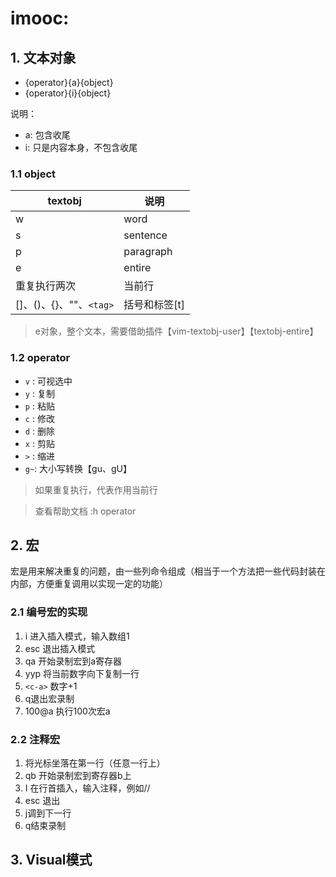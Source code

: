# imooc:

## 1. 文本对象

- {operator}{a}{object}
- {operator}{i}{object}


说明：

+ a: 包含收尾
+ i: 只是内容本身，不包含收尾

### 1.1 object

| textobj                        |     说明                |
| ----------                     |  -------                |
| w                              |     word                |
| s                              |     sentence            |
| p                              |     paragraph           |
| e                              |     entire              |
| 重复执行两次                   |     当前行              |
| []、()、{}、""、`<tag>`        |     括号和标签[t]       |



> e对象，整个文本，需要借助插件【vim-textobj-user】【textobj-entire】


### 1.2 operator

- `v` : 可视选中
- `y` : 复制
- `p` : 粘贴
- `c` : 修改
- `d` : 删除
- `x` : 剪贴
- `>` : 缩进
- `g~`: 大小写转换【gu、gU】

> 如果重复执行，代表作用当前行

> 查看帮助文档 :h operator

## 2. 宏

宏是用来解决重复的问题，由一些列命令组成（相当于一个方法把一些代码封装在内部，方便重复调用以实现一定的功能）

### 2.1 编号宏的实现

1. i 进入插入模式，输入数组1
2. esc 退出插入模式
3. qa 开始录制宏到a寄存器
4. yyp 将当前数字向下复制一行
5. `<c-a>` 数字+1
6. q退出宏录制
7. 100@a 执行100次宏a



### 2.2 注释宏

1. 将光标坐落在第一行（任意一行上）
2. qb 开始录制宏到寄存器b上
3. I 在行首插入，输入注释，例如//
4. esc 退出
5. j调到下一行
6. q结束录制


## 3. Visual模式





















